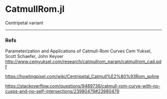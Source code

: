 # CatmullRom.jl
Centripetal variant



-----

### Refs

Parameterization and Applications of Catmull-Rom Curves
Cem Yuksel, Scott Schaefer, John Keyser
http://www.cemyuksel.com/research/catmullrom_param/catmullrom_cad.pdf

https://howlingpixel.com/wiki/Centripetal_Catmull%E2%80%93Rom_spline

https://stackoverflow.com/questions/9489736/catmull-rom-curve-with-no-cusps-and-no-self-intersections/23980479#23980479
